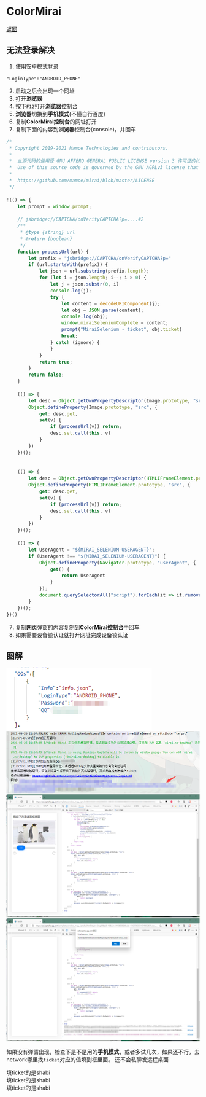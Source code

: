 # ColorMirai

[返回](../README.md)

## 无法登录解决

1. 使用安卓模式登录
```
"LoginType":"ANDROID_PHONE"
```
2. 启动之后会出现一个网址
3. 打开**浏览器**
4. 按下`F12`打开**浏览器**控制台
5. **浏览器**切换到**手机模式**(不懂自行百度)
6. 复制**ColorMirai控制台**的网址打开
7. 复制下面的内容到**浏览器**控制台(console)，并回车
```js
/*
 * Copyright 2019-2021 Mamoe Technologies and contributors.
 *
 *  此源代码的使用受 GNU AFFERO GENERAL PUBLIC LICENSE version 3 许可证的约束, 可以在以下链接找到该许可证.
 *  Use of this source code is governed by the GNU AGPLv3 license that can be found through the following link.
 *
 *  https://github.com/mamoe/mirai/blob/master/LICENSE
 */

!(() => {
    let prompt = window.prompt;

    // jsbridge://CAPTCHA/onVerifyCAPTCHA?p=....#2
    /**
     * @type {string} url
     * @return {boolean}
     */
    function processUrl(url) {
        let prefix = "jsbridge://CAPTCHA/onVerifyCAPTCHA?p="
        if (url.startsWith(prefix)) {
            let json = url.substring(prefix.length);
            for (let i = json.length; i--; i > 0) {
                let j = json.substr(0, i)
                console.log(j);
                try {
                    let content = decodeURIComponent(j);
                    let obj = JSON.parse(content);
                    console.log(obj);
                    window.miraiSeleniumComplete = content;
                    prompt("MiraiSelenium - ticket", obj.ticket)
                    break;
                } catch (ignore) {
                }
            }
            return true;
        }
        return false;
    }

    (() => {
        let desc = Object.getOwnPropertyDescriptor(Image.prototype, "src");
        Object.defineProperty(Image.prototype, "src", {
            get: desc.get,
            set(v) {
                if (processUrl(v)) return;
                desc.set.call(this, v)
            }
        })
    })();


    (() => {
        let desc = Object.getOwnPropertyDescriptor(HTMLIFrameElement.prototype, "src");
        Object.defineProperty(HTMLIFrameElement.prototype, "src", {
            get: desc.get,
            set(v) {
                if (processUrl(v)) return;
                desc.set.call(this, v)
            }
        })
    })();

    (() => {
        let UserAgent = "${MIRAI_SELENIUM-USERAGENT}";
        if (UserAgent !== "${MIRAI_SELENIUM-USERAGENT}") {
            Object.defineProperty(Navigator.prototype, "userAgent", {
                get() {
                    return UserAgent
                }
            });
            document.querySelectorAll("script").forEach(it => it.remove());
        }
    })();
})()
```

7. 复制**网页**弹窗的内容复制到**ColorMirai控制台**中回车
8. 如果需要设备锁认证就打开网址完成设备锁认证

## 图解

![a](./img/a.png)  
![b](./img/b.png)  
![c](./img/c.png)  
![d](./img/d.png)

如果没有弹窗出现，检查下是不是用的**手机模式**，或者多试几次，如果还不行，去network哪里找`ticket`对应的值填到框里面。
还不会私聊发远程桌面

填ticket的是shabi  
填ticket的是shabi  
填ticket的是shabi
